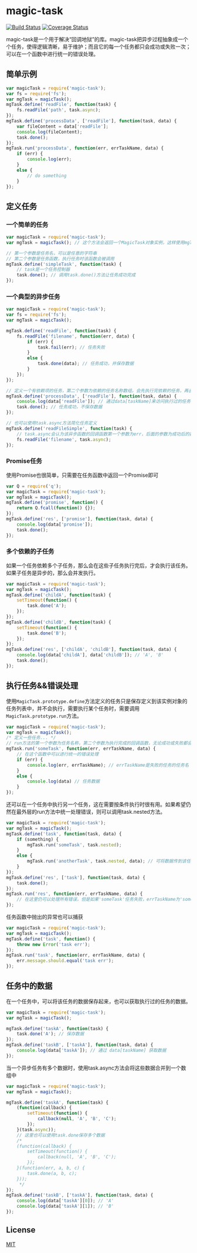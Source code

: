 # magic-task
[![Build Status](https://travis-ci.org/iMumuMua/magic-task.svg?branch=master)](https://travis-ci.org/iMumuMua/magic-task)
[![Coverage Status](https://coveralls.io/repos/iMumuMua/magic-task/badge.svg)](https://coveralls.io/r/iMumuMua/magic-task)

magic-task是一个用于解决“回调地狱”的库。magic-task把异步过程抽象成一个个任务，使得逻辑清晰，易于维护；而且它的每一个任务都只会成功或失败一次；可以在一个函数中进行统一的错误处理。

## 简单示例
```javascript
var magicTask = require('magic-task');
var fs = require('fs');
var mgTask = magicTask();
mgTask.define('readFile', function(task) {
    fs.readFile('path', task.async);
});
mgTask.define('processData', ['readFile'], function(task, data) {
    var fileContent = data['readFile'];
    console.log(fileContent);
    task.done();
});
mgTask.run('processData', function(err, errTaskName, data) {
    if (err) {
        console.log(err);
    }
    else {
        // do something
    }
});
```

## 定义任务
### 一个简单的任务
```javascript
var magicTask = require('magic-task');
var mgTask = magicTask(); // 这个方法会返回一个MagicTask对象实例，这样使用mgTask对象定义的任务只属于这个对象，起到一个命名空间的作用

// 第一个参数是任务名，可以是任意的字符串
// 第二个参数是任务函数，执行任务时该函数会被调用
mgTask.define('simpleTask', function(task) {
    // task是一个任务控制器
    task.done(); // 调用task.done()方法让任务成功完成
});
```
### 一个典型的异步任务
```javascript
var magicTask = require('magic-task');
var fs = require('fs');
var mgTask = magicTask();

mgTask.define('readFile', function(task) {
    fs.readFile('filename', function(err, data) {
        if (err) {
            task.fail(err); // 任务失败
        }
        else {
            task.done(data); // 任务成功，并保存数据
        }
    });
});

// 定义一个有依赖项的任务，第二个参数为依赖的任务名称数组，会先执行完依赖的任务，再去执行该任务
mgTask.define('processData', ['readFile'], function(task, data) {
    console.log(data['readFile']); // 通过data[taskName]来访问执行过的任务保存的数据
    task.done(); // 任务成功，不保存数据
});

// 也可以使用task.async方法简化任务定义
mgTask.define('readFileSimple', function(task) {
    // task.async会认为该异步函数的回调函数第一个参数为err，后面的参数为成功后的数据
    fs.readFile('filename', task.async);
});
```
### Promise任务
使用Promise也很简单，只需要在任务函数中返回一个Promise即可
```javascript
var Q = require('q');
var magicTask = require('magic-task');
var mgTask = magicTask();
mgTask.define('promise', function() {
    return Q.fcall(function() {});
});
mgTask.define('res', ['promise'], function(task, data) {
    console.log(data['promise']);
    task.done();
});
```

### 多个依赖的子任务
如果一个任务依赖多个子任务，那么会在这些子任务执行完后，才会执行该任务。如果子任务是异步的，那么会并发执行。
```javascript
var magicTask = require('magic-task');
var mgTask = magicTask();
mgTask.define('childA', function(task) {
    setTimeout(function() {
        task.done('A');
    });
});
mgTask.define('childB', function(task) {
    setTimeout(function() {
        task.done('B');
    });
});
mgTask.define('res', ['childA', 'childB'], function(task, data) {
    console.log(data['childA'], data['childB']); // 'A', 'B'
    task.done();
});
```

## 执行任务&&错误处理
使用`MagicTask.prototype.define`方法定义的任务只是保存定义到该实例对象的任务列表中，并不会执行，需要执行某个任务时，需要调用`MagicTask.prototype.run`方法。
```javascript
var magicTask = require('magic-task');
var mgTask = magicTask();
/* 定义一些任务... */
// run方法的第一个参数为任务名称，第二个参数为执行完成的回调函数，无论成功或失败都会被调用且仅被调用一次
mgTask.run('someTask', function(err, errTaskName, data) {
    // 在这个函数中可以进行统一的错误处理
    if (err) {
        console.log(err, errTaskName); // errTaskName是失败的任务的任务名
    }
    else {
        console.log(data) // 任务数据
    }
});
```
还可以在一个任务中执行另一个任务，这在需要按条件执行时很有用。如果希望仍然在最外层的run方法中统一处理错误，则可以调用task.nested方法。
```javascript
var magicTask = require('magic-task');
var mgTask = magicTask();
mgTask.define('task', function(task, data) {
    if (something) {
        mgTask.run('someTask', task.nested);
    }
    else {
        mgTask.run('anotherTask', task.nested, data); // 可将数据传到该任务中
    }
});
mgTask.define('res', ['task'], function(task, data) {
    task.done();
});
mgTask.run('res', function(err, errTaskName, data) {
    // 在这里仍可以处理所有错误，但是如果'someTask'任务失败，errTaskName为'someTask'，而不是'task'
});
```
任务函数中抛出的异常也可以捕获
```javascript
var magicTask = require('magic-task');
var mgTask = magicTask();
mgTask.define('task', function() {
    throw new Error('task err');
});
mgTask.run('task', function(err, errTaskName, data) {
    err.message.should.equal('task err');
});
```

## 任务中的数据
在一个任务中，可以将该任务的数据保存起来，也可以获取执行过的任务的数据。
```javascript
var magicTask = require('magic-task');
var mgTask = magicTask();

mgTask.define('taskA', function(task) {
    task.done('A'); // 保存数据
});
mgTask.define('taskB', ['taskA'], function(task, data) {
    console.log(data['taskA']); // 通过 data[taskName] 获取数据
});
```
当一个异步任务有多个数据时，使用task.async方法会将这些数据合并到一个数组中
```javascript
var magicTask = require('magic-task');
var mgTask = magicTask();

mgTask.define('taskA', function(task) {
    (function(callback) {
        setTimeout(function() {
            callback(null, 'A', 'B', 'C');
        });
    }(task.async));
    // 这里也可以使用task.done保存多个数据
    /*
    (function(callback) {
        setTimeout(function() {
            callback(null, 'A', 'B', 'C');
        });
    }(function(err, a, b, c) {
        task.done(a, b, c);
    }));
     */
});
mgTask.define('taskB', ['taskA'], function(task, data) {
    console.log(data['taskA'][0]); // 'A'
    console.log(data['taskA'][1]); // 'B'
});
```

## License
[MIT](./LICENSE)